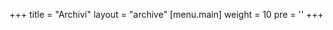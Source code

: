 +++
title = "Archivi"
layout = "archive"
[menu.main]
  weight = 10
  pre = '<i class="fas fa-fw fa-file-archive"></i>'
+++
